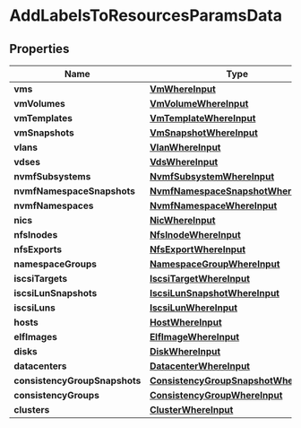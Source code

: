

# AddLabelsToResourcesParamsData


## Properties

Name | Type | Description | Notes
------------ | ------------- | ------------- | -------------
**vms** | [**VmWhereInput**](VmWhereInput.md) |  |  [optional]
**vmVolumes** | [**VmVolumeWhereInput**](VmVolumeWhereInput.md) |  |  [optional]
**vmTemplates** | [**VmTemplateWhereInput**](VmTemplateWhereInput.md) |  |  [optional]
**vmSnapshots** | [**VmSnapshotWhereInput**](VmSnapshotWhereInput.md) |  |  [optional]
**vlans** | [**VlanWhereInput**](VlanWhereInput.md) |  |  [optional]
**vdses** | [**VdsWhereInput**](VdsWhereInput.md) |  |  [optional]
**nvmfSubsystems** | [**NvmfSubsystemWhereInput**](NvmfSubsystemWhereInput.md) |  |  [optional]
**nvmfNamespaceSnapshots** | [**NvmfNamespaceSnapshotWhereInput**](NvmfNamespaceSnapshotWhereInput.md) |  |  [optional]
**nvmfNamespaces** | [**NvmfNamespaceWhereInput**](NvmfNamespaceWhereInput.md) |  |  [optional]
**nics** | [**NicWhereInput**](NicWhereInput.md) |  |  [optional]
**nfsInodes** | [**NfsInodeWhereInput**](NfsInodeWhereInput.md) |  |  [optional]
**nfsExports** | [**NfsExportWhereInput**](NfsExportWhereInput.md) |  |  [optional]
**namespaceGroups** | [**NamespaceGroupWhereInput**](NamespaceGroupWhereInput.md) |  |  [optional]
**iscsiTargets** | [**IscsiTargetWhereInput**](IscsiTargetWhereInput.md) |  |  [optional]
**iscsiLunSnapshots** | [**IscsiLunSnapshotWhereInput**](IscsiLunSnapshotWhereInput.md) |  |  [optional]
**iscsiLuns** | [**IscsiLunWhereInput**](IscsiLunWhereInput.md) |  |  [optional]
**hosts** | [**HostWhereInput**](HostWhereInput.md) |  |  [optional]
**elfImages** | [**ElfImageWhereInput**](ElfImageWhereInput.md) |  |  [optional]
**disks** | [**DiskWhereInput**](DiskWhereInput.md) |  |  [optional]
**datacenters** | [**DatacenterWhereInput**](DatacenterWhereInput.md) |  |  [optional]
**consistencyGroupSnapshots** | [**ConsistencyGroupSnapshotWhereInput**](ConsistencyGroupSnapshotWhereInput.md) |  |  [optional]
**consistencyGroups** | [**ConsistencyGroupWhereInput**](ConsistencyGroupWhereInput.md) |  |  [optional]
**clusters** | [**ClusterWhereInput**](ClusterWhereInput.md) |  |  [optional]



